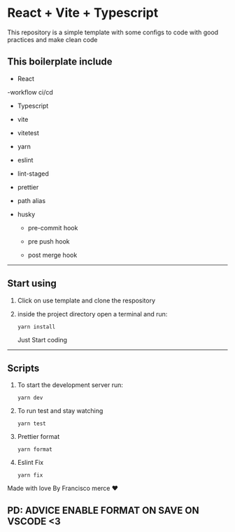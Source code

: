 # React + Vite + Typescript

This repository is a simple template with some configs to code with good practices and make clean code

## This boilerplate include

- React

-workflow ci/cd

- Typescript

- vite

- vitetest

- yarn

- eslint

- lint-staged

- prettier

- path alias

- husky
  
  - pre-commit hook
  
  - pre push hook
  
  - post merge hook

---

## Start using

1. Click on use template and clone the respository

2. inside the project directory open a terminal and run:
   
   ```
   yarn install
   ```
   
   Just Start coding

---

## Scripts

1. To start the development server run:
   
   ```
   yarn dev
   ```

2. To run test and stay watching
   
   ```
   yarn test
   ```

3. Prettier format
   
   ```
   yarn format
   ```

4. Eslint Fix
   
   ```
   yarn fix
   ```

Made with love By Francisco merce ❤
## PD: ADVICE ENABLE FORMAT ON SAVE ON VSCODE <3
